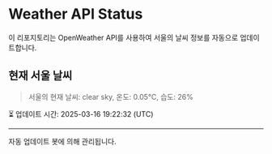 
# Weather API Status

이 리포지토리는 OpenWeather API를 사용하여 서울의 날씨 정보를 자동으로 업데이트합니다.

## 현재 서울 날씨
> 서울의 현재 날씨: clear sky, 온도: 0.05°C, 습도: 26%

⏳ 업데이트 시간: 2025-03-16 19:22:32 (UTC)

---
자동 업데이트 봇에 의해 관리됩니다.
